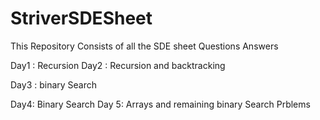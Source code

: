 # StriverSDESheet
This Repository Consists of all the SDE sheet Questions Answers


Day1 :
Recursion
Day2 :
Recursion and backtracking

Day3 :
binary Search

Day4:
Binary Search
Day 5:
Arrays and remaining  binary Search Prblems

